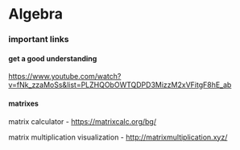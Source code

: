 # Algebra



### important links

#### get a good understanding
https://www.youtube.com/watch?v=fNk_zzaMoSs&list=PLZHQObOWTQDPD3MizzM2xVFitgF8hE_ab


#### matrixes
matrix calculator - https://matrixcalc.org/bg/

matrix multiplication visualization - http://matrixmultiplication.xyz/


